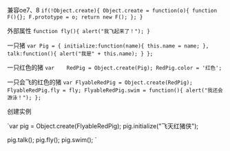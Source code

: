 兼容oe7、8
`if(!Object.create){
	Object.create = function(o){
		function F(){};
		F.prototype = o;
		return new F();
	};
}
`

外部属性
`function fly(){
	alert("我飞起来了！");
}`


一只猪
`var Pig = {
		initialize:function(name){
			this.name = name;
		},
		talk:function(){
			alert("我是" + this.name);
		}
	};
`


一只红色的猪
`var	RedPig = Object.create(Pig);
	RedPig.color = '红色';
`


一只会飞的红色的猪
`var FlyableRedPig = Object.create(RedPig);
	FlyableRedPig.fly = fly;
	FlyableRedPig.swim = function(){
		alert("我还会游泳！");
	};
`


创建实例

`var pig = Object.create(FlyableRedPig);
	pig.initialize("飞天红猪侠");

pig.talk();
pig.fly();
pig.swim();
`


